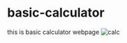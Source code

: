 # basic-calculator
this is basic calculator webpage
![calc](https://user-images.githubusercontent.com/46935104/115951153-d8be5c00-a4fc-11eb-8f1a-0781795e5d18.png)
